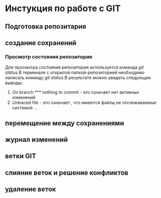 # Инстукция по работе с GIT
## Подготовка репозитария
## создание сохранений
### Просмотр состояния репозитория
Для просмотра состояния репозитория используется команда *git status*.В терминале с открытой папкой-репозиторией необходимо написать команду *git status*.В результате можно увидеть следующие выводы:
1. On branch *** nothing to commit - это означает нет активных изменений
2. Untraced file - это означает , что имеются файлы,не отслеживаемые системой ...

## перемещение между сохранениями
## журнал изменений
## ветки GIT
## слияние веток  и решение конфликтов
## удаление веток